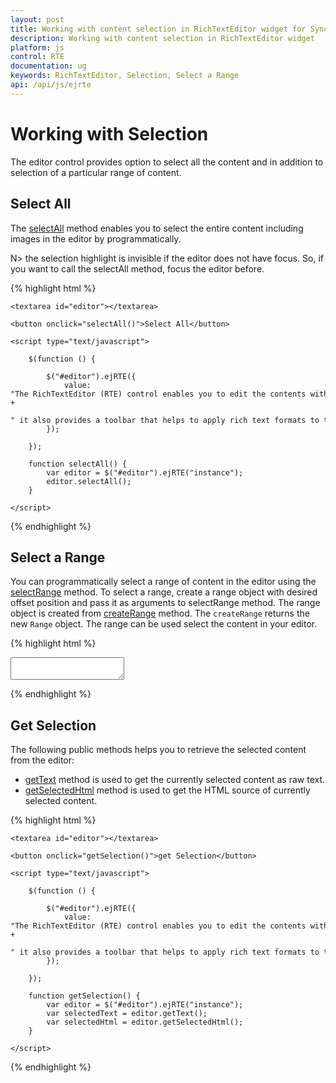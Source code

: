 ```yaml
---
layout: post
title: Working with content selection in RichTextEditor widget for Syncfusion Essential JS
description: Working with content selection in RichTextEditor widget
platform: js
control: RTE
documentation: ug
keywords: RichTextEditor, Selection, Select a Range
api: /api/js/ejrte
---
```

# Working with Selection

The editor control provides option to select all the content and in addition to selection of a particular range of content. 

## Select All 

The [selectAll](https://help.syncfusion.com/api/js/ejrte#methods:selectall) method enables you to select the entire content including images in the editor by programmatically.

N> the selection highlight is invisible if the editor does not have focus. So, if you want to call the selectAll method, focus the editor before.

{% highlight html %}

    <textarea id="editor"></textarea>

    <button onclick="selectAll()">Select All</button>

    <script type="text/javascript">

        $(function () {

            $("#editor").ejRTE({
                value: "The RichTextEditor (RTE) control enables you to edit the contents with insert table and images," +
                " it also provides a toolbar that helps to apply rich text formats to the content entered in the TextArea.",
            });

        });

        function selectAll() {
            var editor = $("#editor").ejRTE("instance");
            editor.selectAll();
        }

    </script>
{% endhighlight %}

## Select a Range 

You can programmatically select a range of content in the editor using the [selectRange](https://help.syncfusion.com/api/js/ejrte#methods:selectRange) method.  To select a range, create a range object with desired offset position and pass it as arguments to selectRange method. The range object is created from [createRange](https://help.syncfusion.com/api/js/ejrte#methods:createRange) method. The `createRange` returns the new `Range` object. The range can be used select the content in your editor.

{% highlight html %}

<textarea id="editor"></textarea>

<script type="text/javascript">

        $(function () {

            $("#editor").ejRTE({
                value: "<ul>" + "<li>Lorem ipsum dolor sit amet, consectetuer adipiscing elit.</li>" + "<li>Aliquam tincidunt mauris eu risus.</li>" + "<li>Vestibulum auctor dapibus neque.</li>" + "</ul>"
            });

            var editor = $("#editor").ejRTE("instance");
            range = editor.createRange();
            var liTag = $(editor.getDocument().body).find("li");        
            if (!editor._isIE8()) {
                range.setStart(liTag[1], 0);
                range.setEnd(liTag[2], 1);
            }
            else {
                range = editor.getDocument().body.createTextRange()
                range.moveToElementText(liTag[2]);
            }
            editor.selectRange(range);
        });

</script>
{% endhighlight %}

## Get Selection

The following public methods helps you to retrieve the selected content from the editor:

* [getText](https://help.syncfusion.com/api/js/ejrte#methods:gettext) method is used to get the currently selected content as raw text.
* [getSelectedHtml](https://help.syncfusion.com/api/js/ejrte#methods:getselectedhtml) method is used to get the HTML source of currently selected content.

{% highlight html %}

    <textarea id="editor"></textarea>

    <button onclick="getSelection()">get Selection</button>

    <script type="text/javascript">

        $(function () {

            $("#editor").ejRTE({
                value: "The RichTextEditor (RTE) control enables you to edit the contents with insert table and images," +
                " it also provides a toolbar that helps to apply rich text formats to the content entered in the TextArea.",
            });

        });

        function getSelection() {
            var editor = $("#editor").ejRTE("instance");
            var selectedText = editor.getText();
            var selectedHtml = editor.getSelectedHtml();
        }

    </script>
{% endhighlight %}

